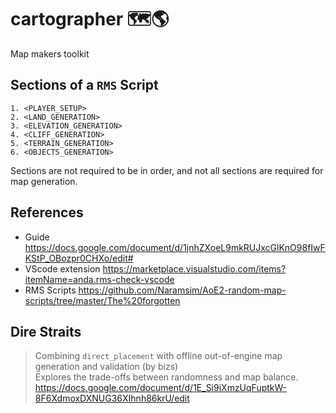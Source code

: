 # cartographer 🗺️🌎
Map makers toolkit

## Sections of a `RMS` Script
```
1. <PLAYER_SETUP>
2. <LAND_GENERATION>
3. <ELEVATION_GENERATION>
4. <CLIFF_GENERATION>
5. <TERRAIN_GENERATION>
6. <OBJECTS_GENERATION>
```
Sections are not required to be in order, and not all sections are required for map generation.


## References

* Guide https://docs.google.com/document/d/1jnhZXoeL9mkRUJxcGlKnO98fIwFKStP_OBozpr0CHXo/edit#
* VScode extension https://marketplace.visualstudio.com/items?itemName=anda.rms-check-vscode
* RMS Scripts https://github.com/Naramsim/AoE2-random-map-scripts/tree/master/The%20forgotten

## Dire Straits
> Combining `direct_placement` with offline out-of-engine map generation and validation (by bizs)  
Explores the trade-offs between randomness and map balance.
https://docs.google.com/document/d/1E_Si9iXmzUqFuptkW-8F6XdmoxDXNUG36XIhnh86krU/edit
